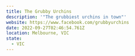 ```yaml
---
title: The Grubby Urchins
description: '"The grubbiest urchins in town"'
website: https://www.facebook.com/grubbyurchins
date: 2022-09-27T02:46:54.761Z
location: Melbourne, VIC
state:
  - VIC
---
```


